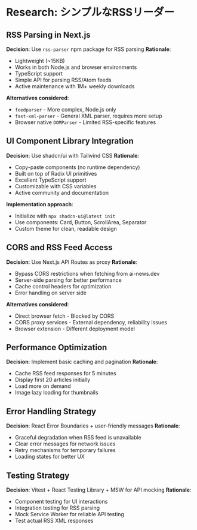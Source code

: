 # Research: シンプルなRSSリーダー

## RSS Parsing in Next.js

**Decision**: Use `rss-parser` npm package for RSS parsing
**Rationale**: 
- Lightweight (~15KB)
- Works in both Node.js and browser environments
- TypeScript support
- Simple API for parsing RSS/Atom feeds
- Active maintenance with 1M+ weekly downloads

**Alternatives considered**:
- `feedparser` - More complex, Node.js only
- `fast-xml-parser` - General XML parser, requires more setup
- Browser native `DOMParser` - Limited RSS-specific features

## UI Component Library Integration

**Decision**: Use shadcn/ui with Tailwind CSS
**Rationale**:
- Copy-paste components (no runtime dependency)
- Built on top of Radix UI primitives
- Excellent TypeScript support
- Customizable with CSS variables
- Active community and documentation

**Implementation approach**:
- Initialize with `npx shadcn-ui@latest init`
- Use components: Card, Button, ScrollArea, Separator
- Custom theme for clean, readable design

## CORS and RSS Feed Access

**Decision**: Use Next.js API Routes as proxy
**Rationale**:
- Bypass CORS restrictions when fetching from ai-news.dev
- Server-side parsing for better performance
- Cache control headers for optimization
- Error handling on server side

**Alternatives considered**:
- Direct browser fetch - Blocked by CORS
- CORS proxy services - External dependency, reliability issues
- Browser extension - Different deployment model

## Performance Optimization

**Decision**: Implement basic caching and pagination
**Rationale**:
- Cache RSS feed responses for 5 minutes
- Display first 20 articles initially
- Load more on demand
- Image lazy loading for thumbnails

## Error Handling Strategy

**Decision**: React Error Boundaries + user-friendly messages
**Rationale**:
- Graceful degradation when RSS feed is unavailable
- Clear error messages for network issues
- Retry mechanisms for temporary failures
- Loading states for better UX

## Testing Strategy

**Decision**: Vitest + React Testing Library + MSW for API mocking
**Rationale**:
- Component testing for UI interactions
- Integration testing for RSS parsing
- Mock Service Worker for reliable API testing
- Test actual RSS XML responses